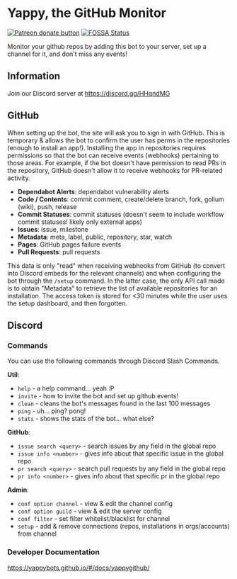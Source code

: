 # Yappy, the GitHub Monitor

<span class="badge-patreon"><a href="https://www.patreon.com/YappyBots" title="Donate to this project using Patreon"><img src="https://img.shields.io/badge/patreon-donate-yellow.svg" alt="Patreon donate button" /></a></span>
[![FOSSA Status](https://app.fossa.io/api/projects/git%2Bgithub.com%2FYappyBots%2FYappyGitHub.svg?type=shield)](https://app.fossa.io/projects/git%2Bgithub.com%2FYappyBots%2FYappyGitHub?ref=badge_shield)

Monitor your github repos by adding this bot to your server, set up a channel for it, and don't miss any events!

## Information

Join our Discord server at https://discord.gg/HHqndMG

## GitHub

When setting up the bot, the site will ask you to sign in with GitHub.
This is temporary & allows the bot to confirm the user has perms in the repositories (enough to install an app!). Installing the app in repositories requires permissions so that the bot can receive events (webhooks) pertaining to those areas.  For example, if the bot doesn't have permission to read PRs in the repository, GitHub doesn't allow it to receive webhooks for PR-related activity.

- **Dependabot Alerts**: dependabot vulnerability alerts
- **Code / Contents**: commit comment, create/delete branch, fork, gollum (wiki), push, release
- **Commit Statuses**: commit statuses (doesn't seem to include workflow commit statuses! likely only external apps)
- **Issues**: issue, milestone
- **Metadata**: meta, label, public, repository, star, watch
- **Pages**: GitHub pages failure events
- **Pull Requests**: pull requests

This data is only "read" when receiving webhooks from GitHub (to convert into Discord embeds for the relevant channels) and when configuring the bot through the `/setup` command.
In the latter case, the only API call made is to obtain "Metadata" to retrieve the list of available repositories for an installation. The access token is stored for <30 minutes while the user uses the setup dashboard, and then forgotten.

## Discord

### Commands

You can use the following commands through Discord Slash Commands.

__**Util**__:
  - `help` - a help command... yeah :P
  - `invite` - how to invite the bot and set up github events!
  - `clean` - cleans the bot's messages found in the last 100 messages
  - `ping` - uh... ping? pong!
  - `stats` - shows the stats of the bot... what else?

__**GitHub**__:
  - `issue search <query>` - search issues by any field in the global repo
  - `issue info <number>` - gives info about that specific issue in the global repo
  - `pr search <query>` - search pull requests by any field in the global repo
  - `pr info <number>` - gives info about that specific pr in the global repo

__**Admin**__:
  - `conf option channel` - view & edit the channel config
  - `conf option guild` - view & edit the server config
  - `conf filter` - set filter whitelist/blacklist for channel
  - `setup` - add & remove connections (repos, installations in orgs/accounts) from channel

### Developer Documentation

https://yappybots.github.io/#/docs/yappygithub/